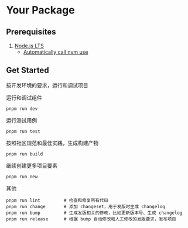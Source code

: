 # Your Package

## Prerequisites

1. [Node.js LTS](https://github.com/nodejs/Release)
    * [Automatically call nvm use](https://github.com/nvm-sh/nvm#deeper-shell-integration)

## Get Started

按开发环境的要求，运行和调试项目

运行和调试组件

```
pnpm run dev
```

运行测试用例

```
pnpm run test
```

按照社区规范和最佳实践，生成构建产物

```
pnpm run build
```

继续创建更多项目要素

```
pnpm run new
```

其他

```
pnpm run lint         # 检查和修复所有代码
pnpm run change       # 添加 changeset，用于发版时生成 changelog
pnpm run bump         # 生成发版相关的修改，比如更新版本号、生成 changelog
pnpm run release      # 根据 bump 自动修改和人工修改的发版要求，发布项目

```

